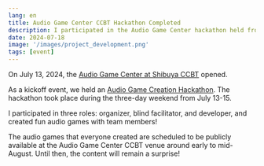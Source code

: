 ```yaml
---
lang: en
title: Audio Game Center CCBT Hackathon Completed
description: I participated in the Audio Game Center hackathon held from July 13-15 as organizer, facilitator, programmer, and various other roles.
date: 2024-07-18
image: '/images/project_development.png'
tags: [event]
---
```


On July 13, 2024, the [Audio Game Center at Shibuya CCBT](https://ccbt.rekibun.or.jp/events/audiogamecenter_ccbt) opened.

As a kickoff event, we held an [Audio Game Creation Hackathon](https://ccbt.rekibun.or.jp/events/audiogamecenter_ccbt_hackathon). The hackathon took place during the three-day weekend from July 13-15.

I participated in three roles: organizer, blind facilitator, and developer, and created fun audio games with team members!

The audio games that everyone created are scheduled to be publicly available at the Audio Game Center CCBT venue around early to mid-August. Until then, the content will remain a surprise!